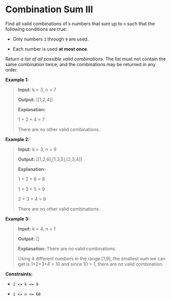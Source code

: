 # Combination Sum III

Find all valid combinations of <code>k</code> numbers that sum up to <code>n</code> such that the following conditions are true:

- Only numbers <code>1</code> through <code>9</code> are used.

- Each number is used **at most once**.

Return *a list of all possible valid combinations*. The list must not contain the same combination twice, and the combinations may be returned in any order.


**Example 1:**
>
> **Input:** k = 3, n = 7
>
> **Output:** [[1,2,4]]
>
> **Explanation:**
>
> 1 + 2 + 4 = 7
>
> There are no other valid combinations.

**Example 2:**
>
> **Input:** k = 3, n = 9
>
> **Output:** [[1,2,6],[1,3,5],[2,3,4]]
>
> **Explanation:**
>
> 1 + 2 + 6 = 9
>
> 1 + 3 + 5 = 9
>
> 2 + 3 + 4 = 9
>
> There are no other valid combinations.

**Example 3:**
>
> **Input:** k = 4, n = 1
>
> **Output:** []
>
> **Explanation:** There are no valid combinations.
>
> Using 4 different numbers in the range [1,9], the smallest sum we can get is 1+2+3+4 = 10 and since 10 &gt; 1, there are no valid combination.


**Constraints:**

- <code>2 &lt;= k &lt;= 9</code>

- <code>1 &lt;= n &lt;= 60</code>
